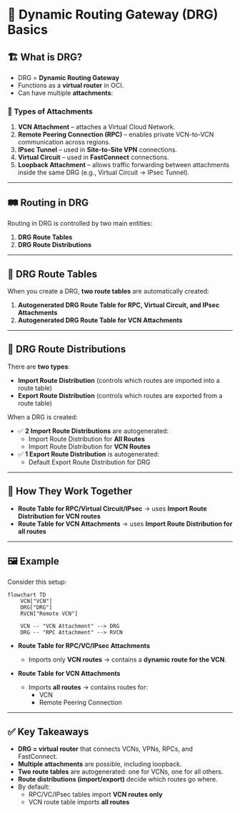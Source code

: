 # 🚦 Dynamic Routing Gateway (DRG) Basics

## 🏗️ What is DRG?
- DRG = **Dynamic Routing Gateway**  
- Functions as a **virtual router** in OCI.  
- Can have multiple **attachments**:

### 🔗 Types of Attachments
1. **VCN Attachment** – attaches a Virtual Cloud Network.  
2. **Remote Peering Connection (RPC)** – enables private VCN-to-VCN communication across regions.  
3. **IPsec Tunnel** – used in **Site-to-Site VPN** connections.  
4. **Virtual Circuit** – used in **FastConnect** connections.  
5. **Loopback Attachment** – allows traffic forwarding between attachments inside the same DRG (e.g., Virtual Circuit → IPsec Tunnel).  

---

## 🛤️ Routing in DRG
Routing in DRG is controlled by two main entities:
1. **DRG Route Tables**  
2. **DRG Route Distributions**  

---

## 📑 DRG Route Tables
When you create a DRG, **two route tables** are automatically created:

1. **Autogenerated DRG Route Table for RPC, Virtual Circuit, and IPsec Attachments**  
2. **Autogenerated DRG Route Table for VCN Attachments**  

---

## 🔄 DRG Route Distributions
There are **two types**:
- **Import Route Distribution** (controls which routes are imported into a route table)  
- **Export Route Distribution** (controls which routes are exported from a route table)  

When a DRG is created:  
- ✅ **2 Import Route Distributions** are autogenerated:
  - Import Route Distribution for **All Routes**  
  - Import Route Distribution for **VCN Routes**  
- ✅ **1 Export Route Distribution** is autogenerated:
  - Default Export Route Distribution for DRG  

---

## 🧩 How They Work Together
- **Route Table for RPC/Virtual Circuit/IPsec** → uses **Import Route Distribution for VCN routes**  
- **Route Table for VCN Attachments** → uses **Import Route Distribution for all routes**  

---

## 🖼️ Example
Consider this setup:  
```mermaid
flowchart TD
    VCN["VCN"]
    DRG["DRG"]
    RVCN["Remote VCN"]

    VCN -- "VCN Attachment" --> DRG
    DRG -- "RPC Attachment" --> RVCN
```


- **Route Table for RPC/VC/IPsec Attachments**  
  - Imports only **VCN routes** → contains a **dynamic route for the VCN**.  

- **Route Table for VCN Attachments**  
  - Imports **all routes** → contains routes for:  
    - VCN  
    - Remote Peering Connection  

---

## ✅ Key Takeaways
- **DRG = virtual router** that connects VCNs, VPNs, RPCs, and FastConnect.  
- **Multiple attachments** are possible, including loopback.  
- **Two route tables** are autogenerated: one for VCNs, one for all others.  
- **Route distributions (import/export)** decide which routes go where.  
- By default:  
  - RPC/VC/IPsec tables import **VCN routes only**  
  - VCN route table imports **all routes**  


